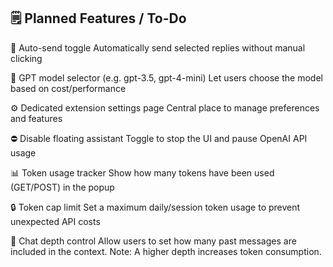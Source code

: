 ## 🗒️ Planned Features / To-Do

🚀 Auto-send toggle
Automatically send selected replies without manual clicking

🧠 GPT model selector (e.g. gpt-3.5, gpt-4-mini)
Let users choose the model based on cost/performance

⚙️ Dedicated extension settings page
Central place to manage preferences and features

⛔ Disable floating assistant
Toggle to stop the UI and pause OpenAI API usage

📊 Token usage tracker
Show how many tokens have been used (GET/POST) in the popup

🔒 Token cap limit
Set a maximum daily/session token usage to prevent unexpected API costs

📏 Chat depth control
Allow users to set how many past messages are included in the context.
Note: A higher depth increases token consumption.